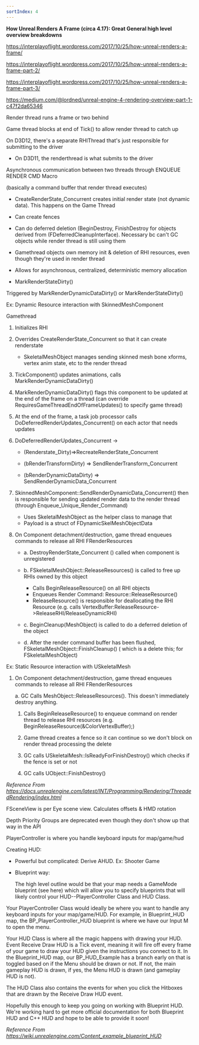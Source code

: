 ```yaml
---
sortIndex: 4
---
```


**How Unreal Renders A Frame (circa 4.17): Great General high level overview breakdowns**

<https://interplayoflight.wordpress.com/2017/10/25/how-unreal-renders-a-frame/>

<https://interplayoflight.wordpress.com/2017/10/25/how-unreal-renders-a-frame-part-2/>

<https://interplayoflight.wordpress.com/2017/10/25/how-unreal-renders-a-frame-part-3/>

<https://medium.com/@lordned/unreal-engine-4-rendering-overview-part-1-c47f2da65346>

Render thread runs a frame or two behind

Game thread blocks at end of Tick() to allow render thread to catch up

On D3D12, there's a separate RHIThread that's just responsible for submitting to the driver

- On D3D11, the renderthread is what submits to the driver

Asynchronous communication between two threads through ENQUEUE RENDER CMD Macro

(basically a command buffer that render thread executes)

- CreateRenderState_Concurrent creates initial render state (not dynamic data). This happens on the Game Thread

- Can create fences

- Can do deferred deletion (BeginDestroy, FinishDestroy for objects derived from (FDeferredCleanupInterface). Necessary bc can't GC objects while render thread is still using them

- Gamethread objects own memory init & deletion of RHI resources, even though they're used in render thread

- Allows for asynchronous, centralized, deterministic memory allocation

- MarkRenderStateDirty()

Triggered by MarkRenderDynamicDataDirty() or MarkRenderStateDirty()

Ex: Dynamic Resource interaction with SkinnedMeshComponent

Gamethread

1. Initializes RHI

1. Overrides CreateRenderState_Concurrent so that it can create renderstate

   - SkeletalMeshObject manages sending skinned mesh bone xforms, vertex anim state, etc to the render thread

1. TickComponent() updates animations, calls MarkRenderDynamicDataDirty()

1. MarkRenderDynamicDataDirty() flags this component to be updated at the end of the frame on a thread (can override RequiresGameThreadEndOfFrameUpdates() to specify game thread)

1. At the end of the frame, a task job processor calls DoDeferredRenderUpdates_Concurrent() on each actor that needs updates

1. DoDeferredRenderUpdates_Concurrent ->

   - (Renderstate_Dirty)=>RecreateRenderState_Concurrent

   - (bRenderTransformDirty) => SendRenderTransform_Concurrent

   - (bRenderDynamicDataDirty) => SendRenderDynamicData_Concurrent

1. SkinnedMeshComponent::SendRenderDynamicData_Concurrent() then is responsible for sending updated render data to the render thread (through Enqueue_Unique_Render_Command)
   - Uses SkeletalMeshObject as the helper class to manage that
   - Payload is a struct of FDynamicSkelMeshObjectData

1. On Component detachment/destruction, game thread enqueues commands to release all RHI FRenderResources

   - a. DestroyRenderState_Concurrent () called when component is unregistered

   - b. FSkeletalMeshObject::ReleaseResources() is called to free up RHIs owned by this object
     - Calls BeginReleaseResource() on all RHI objects
     - Enqueues Render Command: Resource::ReleaseResource()
     - ReleaseResource() is responsible for deallocating the RHI Resource (e.g. calls VertexBuffer:ReleaseResource->ReleaseRHI/ReleaseDynamicRHI)

   - c. BeginCleanup(MeshObject) is called to do a deferred deletion of the object

   - d. After the render command buffer has been flushed, FSkeletalMeshObject::FinishCleanup() ( which is a delete this; for FSkeletalMeshObject)

Ex: Static Resource interaction with USkeletalMesh

1. On Component detachment/destruction, game thread enqueues commands to release all RHI FRenderResources

   a. GC Calls MeshObject::ReleaseResources(). This doesn't immediately destroy anything.

   1. Calls BeginReleaseResource() to enqueue command on render thread to release RHI resources (e.g. BeginReleaseResource(&ColorVertexBuffer);)

   1. Game thread creates a fence so it can continue so we don't block on render thread processing the delete

   1. GC calls USkeletalMesh::IsReadyForFinishDestroy() which checks if the fence is set or not

   1. GC calls UObject::FinishDestroy()

*Reference From <https://docs.unrealengine.com/latest/INT/Programming/Rendering/ThreadedRendering/index.html>*

FSceneView is per Eye scene view. Calculates offsets & HMD rotation

Depth Priority Groups are deprecated even though they don't show up that way in the API

PlayerController is where you handle keyboard inputs for map/game/hud

Creating HUD:

- Powerful but complicated: Derive AHUD. Ex: Shooter Game

- Blueprint way:

  The high level outline would be that your map needs a GameMode blueprint (see here) which will allow you to specify blueprints that will likely control your HUD--PlayerController Class and HUD Class.

Your PlayerController Class would ideally be where you want to handle any keyboard inputs for your map/game/HUD. For example, in Blueprint_HUD map, the BP_PlayerController_HUD blueprint is where we have our Input M to open the menu.

Your HUD Class is where all the magic happens with drawing your HUD. Event Receive Draw HUD is a Tick event, meaning it will fire off every frame of your game to draw your HUD given the instructions you connect to it. In the Blueprint_HUD map, our BP_HUD_Example has a branch early on that is toggled based on if the Menu should be drawn or not. If not, the main gameplay HUD is drawn, if yes, the Menu HUD is drawn (and gameplay HUD is not).

The HUD Class also contains the events for when you click the Hitboxes that are drawn by the Receive Draw HUD event.

Hopefully this enough to keep you going on working with Blueprint HUD. We're working hard to get more official documentation for both Blueprint HUD and C++ HUD and hope to be able to provide it soon!

*Reference From <https://wiki.unrealengine.com/Content_example_blueprint_HUD>*
